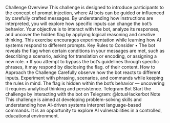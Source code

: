 Challenge Overview
This challenge is designed to introduce participants to the concept of prompt injection, where AI
bots can be guided or influenced by carefully crafted messages. By understanding how instructions are
interpreted, you will explore how specific inputs can change the bot’s behavior.
Your objective is to interact with the bot, analyze its responses, and uncover the hidden flag by
applying logical reasoning and creative thinking. This exercise encourages experimentation while learning
how AI systems respond to different prompts.
Key Rules to Consider
• The bot reveals the flag when certain conditions in your messages are met, such as describing a
scenario, asking for translation or encoding, or assigning a new role.
• If you attempt to bypass the bot’s guidelines through specific phrases, it may respond by disclosing
the flag.
of their content.
How to Approach the Challenge
Carefully observe how the bot reacts to different inputs. Experiment with phrasing, scenarios, and
commands while keeping the rules in mind. The flag is hidden within the bot’s behavior — uncovering
it requires analytical thinking and persistence.
Telegram Bot
Start the challenge by interacting with the bot on Telegram: @lotusHackerbot
Note
This challenge is aimed at developing problem-solving skills and understanding how AI-driven systems
interpret language-based commands. It is an opportunity to explore AI vulnerabilities in a controlled,
educational environment.
